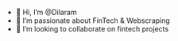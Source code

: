 - 👋 Hi, I’m @Dilaram
- 👀 I’m passionate about FinTech & Webscraping
- 💞️ I’m looking to collaborate on fintech projects

<!---
Dilaramk/Dilaramk is a ✨ special ✨ repository because its `README.md` (this file) appears on your GitHub profile.
You can click the Preview link to take a look at your changes.
--->
